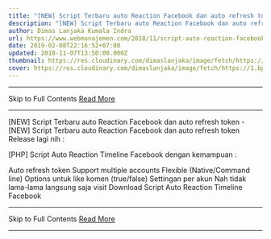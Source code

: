 ```yaml
---
title: "[NEW] Script Terbaru auto Reaction Facebook dan auto refresh token"
description: "[NEW] Script Terbaru auto Reaction Facebook dan auto refresh token"
author: Dimas Lanjaka Kumala Indra
url: https://www.webmanajemen.com/2018/11/script-auto-reaction-facebook-dan-auto_7.html
date: 2019-02-08T22:16:52+07:00
updated: 2018-11-07T13:50:00.000Z
thumbnail: https://res.cloudinary.com/dimaslanjaka/image/fetch/https://1.bp.blogspot.com/-8_qQfeqjz3o/Wou11Ei7rNI/AAAAAAAABww/akGzXB7i6moUJchh3oKOBkmlblOyEor4ACLcBGAs/s400/Screenshot_Chrome_20180220-124435.png
cover: https://res.cloudinary.com/dimaslanjaka/image/fetch/https://1.bp.blogspot.com/-8_qQfeqjz3o/Wou11Ei7rNI/AAAAAAAABww/akGzXB7i6moUJchh3oKOBkmlblOyEor4ACLcBGAs/s400/Screenshot_Chrome_20180220-124435.png
---
```


<hr/> Skip to Full Contents <a href="https://www.webmanajemen.com/2018/11/script-auto-reaction-facebook-dan-auto_7.html" rel="follow" class="button" id="read-more">Read More</a> <hr/> [NEW] Script Terbaru auto Reaction Facebook dan auto refresh token - [NEW] Script Terbaru auto Reaction Facebook dan auto refresh token Release lagi nih :

[PHP] Script Auto Reaction Timeline Facebook dengan kemampuan :

Auto refresh token
Support multiple accounts
Flexible (Native/Command line)
Options untuk like komen (true/false)
Settingan per akun
Nah tidak lama-lama langsung saja visit Download Script Auto Reaction Timeline Facebook <hr/> Skip to Full Contents <a href="https://www.webmanajemen.com/2018/11/script-auto-reaction-facebook-dan-auto_7.html" rel="follow" class="button" id="read-more">Read More</a> <hr/>